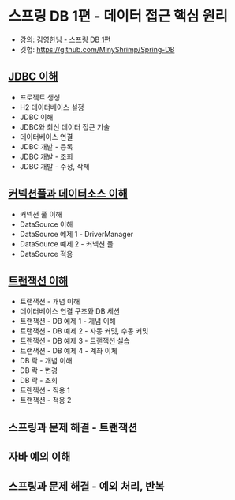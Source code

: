 # 스프링 DB 1편 - 데이터 접근 핵심 원리

* 강의: [김영한님 - 스프링 DB 1편](https://www.inflearn.com/course/%EC%8A%A4%ED%94%84%EB%A7%81-db-1/dashboard)
* 깃헙: https://github.com/MinyShrimp/Spring-DB

## [JDBC 이해](./강의/1강)

* 프로젝트 생성
* H2 데이터베이스 설정
* JDBC 이해
* JDBC와 최신 데이터 접근 기술
* 데이터베이스 연결
* JDBC 개발 - 등록
* JDBC 개발 - 조회
* JDBC 개발 - 수정, 삭제

## [커넥션풀과 데이터소스 이해](./강의/2강)

* 커넥션 풀 이해
* DataSource 이해
* DataSource 예제 1 - DriverManager
* DataSource 예제 2 - 커넥션 풀
* DataSource 적용

## [트랜잭션 이해](./강의/3강)

* 트랜잭션 - 개념 이해
* 데이터베이스 연결 구조와 DB 세션
* 트랜잭션 - DB 예제 1 - 개념 이해
* 트랜잭션 - DB 예제 2 - 자동 커밋, 수동 커밋
* 트랜잭션 - DB 예제 3 - 트랜잭션 실습
* 트랜잭션 - DB 예제 4 - 계좌 이체
* DB 락 - 개념 이해
* DB 락 - 변경
* DB 락 - 조회
* 트랜잭션 - 적용 1
* 트랜잭션 - 적용 2

## 스프링과 문제 해결 - 트랜잭션

## 자바 예외 이해

## 스프링과 문제 해결 - 예외 처리, 반복